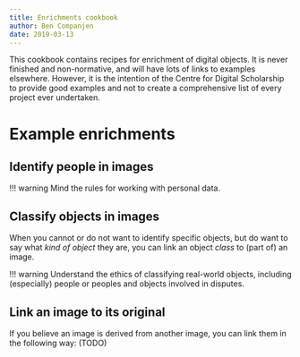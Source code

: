 ```yaml
---
title: Enrichments cookbook
author: Ben Companjen
date: 2019-03-13
---
```


This cookbook contains recipes for enrichment of digital objects.
It is never finished and non-normative, and will have lots of links to examples elsewhere.
However, it is the intention of the Centre for Digital Scholarship to provide good examples and not to create a comprehensive list of every project ever undertaken.

# Example enrichments

## Identify people in images

!!! warning
    Mind the rules for working with personal data.

## Classify objects in images

When you cannot or do not want to identify specific objects, but do want to say what *kind of object* they are, you can link an object *class* to (part of) an image.

!!! warning
    Understand the ethics of classifying real-world objects, including (especially) people or peoples and objects involved in disputes.

## Link an image to its original

If you believe an image is derived from another image, you can link them in the following way: (TODO)
